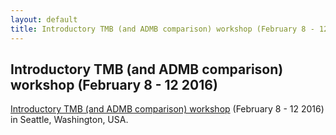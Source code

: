 ```yaml
---
layout: default
title: Introductory TMB (and ADMB comparison) workshop (February 8 - 12 2016)
---
```


<h2>Introductory TMB (and ADMB comparison) workshop (February 8 - 12 2016)</h2>

[Introductory TMB (and ADMB comparison) workshop](admb-tmb-announcement.pdf) (February 8 - 12 2016) in Seattle, Washington, USA.
